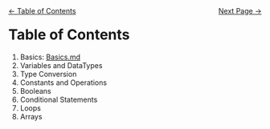 <div style="width: 100%;">
  <a href="#toc" style="float: left;">← Table of Contents</a>
  <a href="next.md" style="float: right;">Next Page →</a>
</div>




# Table of Contents

1. Basics: [Basics.md](Basics.md)
2. Variables and DataTypes
3. Type Conversion
4. Constants and Operations
5. Booleans
6. Conditional Statements
7. Loops
8. Arrays

